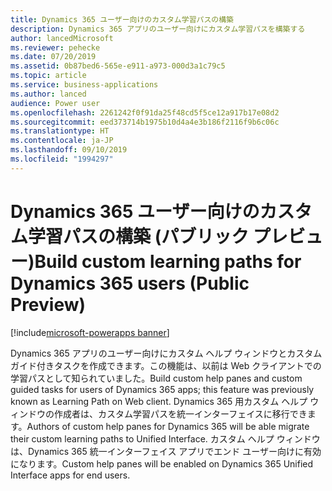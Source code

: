 ```yaml
---
title: Dynamics 365 ユーザー向けのカスタム学習パスの構築
description: Dynamics 365 アプリのユーザー向けにカスタム学習パスを構築する
author: lancedMicrosoft
ms.reviewer: pehecke
ms.date: 07/20/2019
ms.assetid: 0b87bed6-565e-e911-a973-000d3a1c79c5
ms.topic: article
ms.service: business-applications
ms.author: lanced
audience: Power user
ms.openlocfilehash: 2261242f0f91da25f48cd5f5ce12a917b17e08d2
ms.sourcegitcommit: eed373714b1975b10d4a4e3b186f2116f9b6c06c
ms.translationtype: HT
ms.contentlocale: ja-JP
ms.lasthandoff: 09/10/2019
ms.locfileid: "1994297"
---
```

# <a name="build-custom-learning-paths-for-dynamics-365-users-public-preview"></a><span data-ttu-id="e31d7-103">Dynamics 365 ユーザー向けのカスタム学習パスの構築 (パブリック プレビュー)</span><span class="sxs-lookup"><span data-stu-id="e31d7-103">Build custom learning paths for Dynamics 365 users (Public Preview)</span></span>

[!include[microsoft-powerapps banner](../includes/microsoft-powerapps.md)]

<span data-ttu-id="e31d7-104">Dynamics 365 アプリのユーザー向けにカスタム ヘルプ ウィンドウとカスタム ガイド付きタスクを作成できます。この機能は、以前は Web クライアントでの学習パスとして知られていました。</span><span class="sxs-lookup"><span data-stu-id="e31d7-104">Build custom help panes and custom guided tasks for users of Dynamics 365 apps; this feature was previously known as Learning Path on Web client.</span></span> <span data-ttu-id="e31d7-105">Dynamics 365 用カスタム ヘルプ ウィンドウの作成者は、カスタム学習パスを統一インターフェイスに移行できます。</span><span class="sxs-lookup"><span data-stu-id="e31d7-105">Authors of custom help panes for Dynamics 365 will be able migrate their custom learning paths to Unified Interface.</span></span> <span data-ttu-id="e31d7-106">カスタム ヘルプ ウィンドウは、Dynamics 365 統一インターフェイス アプリでエンド ユーザー向けに有効になります。</span><span class="sxs-lookup"><span data-stu-id="e31d7-106">Custom help panes will be enabled on Dynamics 365 Unified Interface apps for end users.</span></span>
